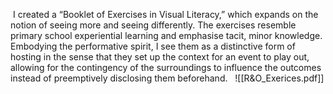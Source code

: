  I created a “Booklet of Exercises in Visual Literacy,” which expands on the notion of seeing more and seeing differently. The exercises resemble primary school experiential learning and emphasise tacit, minor knowledge. Embodying the performative spirit, I see them as a distinctive form of hosting in the sense that they set up the context for an event to play out, allowing for the contingency of the surroundings to influence the outcomes instead of preemptively disclosing them beforehand.
 
![[R&O_Exerices.pdf]]

